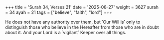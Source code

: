 +++
title = 'Surah 34, Verses 21'
date = '2025-08-27'
weight = 3627
surah = 34
ayah = 21
tags = ["believe", "faith", "lord"]
+++

He does not have any authority over them, but ˹Our Will is˺ only to distinguish those who believe in the Hereafter from those who are in doubt about it. And your Lord is a ˹vigilant˺ Keeper over all things.
